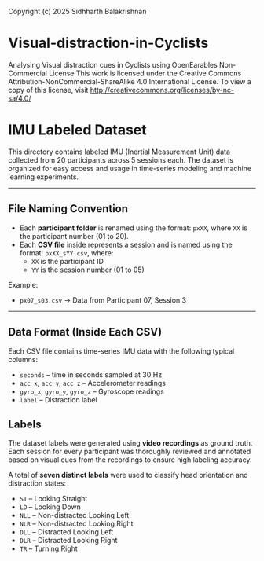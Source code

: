 Copyright (c) 2025 Sidhharth Balakrishnan
# Visual-distraction-in-Cyclists
Analysing Visual distraction cues in Cyclists using OpenEarables
Non-Commercial License
This work is licensed under the Creative Commons Attribution-NonCommercial-ShareAlike 4.0 International License.
To view a copy of this license, visit http://creativecommons.org/licenses/by-nc-sa/4.0/


# IMU Labeled Dataset

This directory contains labeled IMU (Inertial Measurement Unit) data collected from 20 participants across 5 sessions each. The dataset is organized for easy access and usage in time-series modeling and machine learning experiments.


---

## File Naming Convention

- Each **participant folder** is renamed using the format: `pxXX`, where `XX` is the participant number (01 to 20).
- Each **CSV file** inside represents a session and is named using the format: `pxXX_sYY.csv`, where:
  - `XX` is the participant ID
  - `YY` is the session number (01 to 05)

Example:
- `px07_s03.csv` → Data from Participant 07, Session 3

---

##  Data Format (Inside Each CSV)

Each CSV file contains time-series IMU data with the following typical columns:
- `seconds` – time in seconds sampled at 30 Hz
- `acc_x`, `acc_y`, `acc_z` – Accelerometer readings
- `gyro_x`, `gyro_y`, `gyro_z` – Gyroscope readings
- `label` – Distraction label

##  Labels

The dataset labels were generated using **video recordings** as ground truth. Each session for every participant was thoroughly reviewed and annotated based on visual cues from the recordings to ensure high labeling accuracy.

A total of **seven distinct labels** were used to classify head orientation and distraction states:

- `ST`  – Looking Straight  
- `LD`  – Looking Down  
- `NLL` – Non-distracted Looking Left  
- `NLR` – Non-distracted Looking Right  
- `DLL` – Distracted Looking Left  
- `DLR` – Distracted Looking Right  
- `TR`  – Turning Right  

